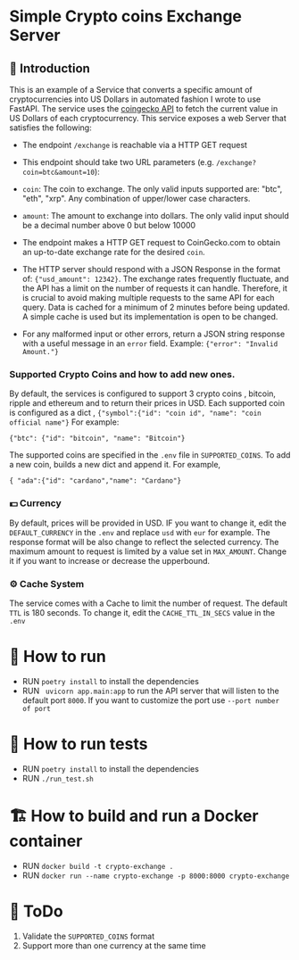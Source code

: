 # Simple Crypto coins Exchange Server 

## 📖 Introduction 

This is an example of a Service that converts a specific amount of cryptocurrencies into US Dollars in automated fashion I wrote to use FastAPI. 
The service uses the [coingecko API](https://www.coingecko.com/en/api/documentation) to fetch the current value in US Dollars of each cryptocurrency.
This service exposes a web Server that satisfies the following:

-  The endpoint `/exchange`  is reachable via a HTTP GET request
-  This endpoint should take two URL parameters (e.g. `/exchange?coin=btc&amount=10`):
  - `coin`: The coin to exchange. The only valid inputs supported are: "btc", "eth", "xrp". Any combination of upper/lower case characters.
  - `amount`: The amount to exchange into dollars. The only valid input should be a decimal number above 0 but below 10000 
- The endpoint  makes a HTTP GET request to CoinGecko.com to obtain an up-to-date exchange rate for the desired `coin`. 
 

- The HTTP server should respond with a JSON Response in the format of: `{"usd_amount": 12342}`. 
The exchange rates frequently fluctuate, and the API has a limit on the number of requests it can handle. 
Therefore, it is crucial to avoid making multiple requests to the same API for each query. Data is cached for a minimum of 2 minutes before being updated. 
A simple cache is used but its implementation is open to be changed.

- For any malformed input or other errors, return a JSON string response with a useful message in an `error` field. Example: `{"error": "Invalid Amount."}`


### Supported Crypto Coins and how to add new ones.

By default, the services is configured to support 3 crypto coins , bitcoin, ripple and ethereum and to return their
prices in USD.
Each supported coin is configured as a dict , `{"symbol":{"id": "coin id", "name": "coin official name"}`
For example:

```
{"btc": {"id": "bitcoin", "name": "Bitcoin"}
```

The supported coins are specified in the `.env` file in `SUPPORTED_COINS`. To add a new coin, builds a new dict and
append it.
For example,

```
{ "ada":{"id": "cardano","name": "Cardano"}
```

### 💵 Currency 

By default, prices will be provided in USD. IF you want to change it, edit the `DEFAULT_CURRENCY` in the `.env` and
replace `usd` with `eur` for example. 
The response format  will be also change to reflect the selected currency.
The maximum amount to request is limited by a value set in `MAX_AMOUNT`. Change it if you want to increase or decrease the upperbound.


### ⚙️ Cache System 

The service comes with a Cache to limit the number of request. The default `TTL` is 180 seconds. To change it, edit the `CACHE_TTL_IN_SECS` value in the `.env`


# 🚀 How to run 

- RUN `poetry install` to install the dependencies
- RUN ` uvicorn app.main:app` to run the API server that will listen to the default port `8000`. If you want to customize the port use `--port number of port`

# 🔎 How to run tests 
- RUN `poetry install` to install the dependencies
- RUN `./run_test.sh`

# 🏗️ How to build and run a Docker container 
- RUN `docker build -t crypto-exchange .`
- RUN `docker run --name crypto-exchange -p 8000:8000 crypto-exchange`

# 🚧 ToDo 

1. Validate the `SUPPORTED_COINS` format 
2. Support more than one currency at the same time